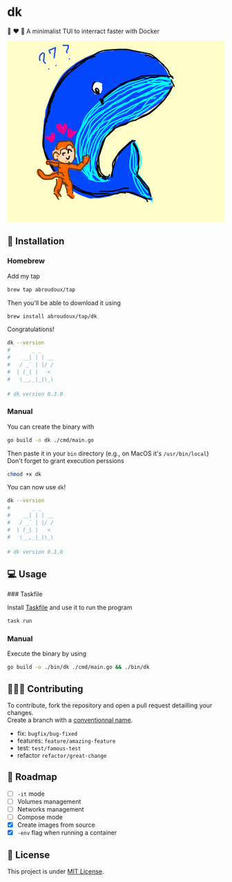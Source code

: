# dk

🦧 ❤️ 🐳 A minimalist TUI to interract faster with Docker

![Monkey loves Whale by marde (https://drawception.com/player/922067/marde/)](./ressources/monkey-loves-whale.png)

## 🚀 Installation

### Homebrew

Add my tap

```bash
brew tap abroudoux/tap
```

Then you'll be able to download it using

```bash
brew install abroudoux/tap/dk
```

Congratulations!

```bash
dk --version
#       _ _
#    __| | | __
#   / _` | |/ /
#  | (_| |   <
#   \__,_|_|\_\

# dk version 0.3.0
```

### Manual

You can create the binary with

```bash
go build -o dk ./cmd/main.go
```

Then paste it in your `bin` directory (e.g., on MacOS it's `/usr/bin/local`) \
Don't forget to grant execution perssions

```bash
chmod +x dk
```

You can now use `dk`!

```bash
dk --version
#       _ _
#    __| | | __
#   / _` | |/ /
#  | (_| |   <
#   \__,_|_|\_\

# dk version 0.3.0
```

## 💻 Usage

### Taskfile

Install [Taskfile](https://taskfile.dev/installation/) and use it to run the program

```bash
task run
```

### Manual

Execute the binary by using

```bash
go build -o ./bin/dk ./cmd/main.go && ./bin/dk
```

## 🧑‍🤝‍🧑 Contributing

To contribute, fork the repository and open a pull request detailling your changes. \
Create a branch with a [conventionnal name](https://tilburgsciencehub.com/building-blocks/collaborate-and-share-your-work/use-github/naming-git-branches/).

- fix: `bugfix/bug-fixed`
- features: `feature/amazing-feature`
- test: `test/famous-test`
- refactor `refactor/great-change`

## 📌 Roadmap

- [ ] `-it` mode
- [ ] Volumes management
- [ ] Networks management
- [ ] Compose mode
- [x] Create images from source
- [x] `-env` flag when running a container

## 📑 License

This project is under [MIT License](LICENSE).
